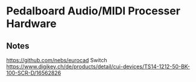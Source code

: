 # Pedalboard Audio/MIDI Processer Hardware


## Notes

https://github.com/nebs/eurocad
Switch https://www.digikey.ch/de/products/detail/cui-devices/TS14-1212-50-BK-100-SCR-D/16562826
